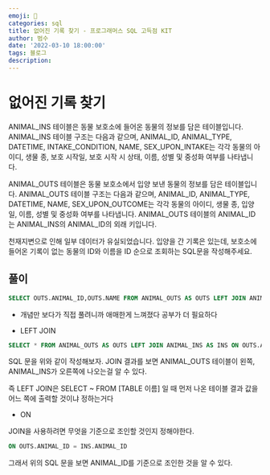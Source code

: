 ```yaml
---
emoji: 🏃
categories: sql
title: 없어진 기록 찾기 - 프로그래머스 SQL 고득점 KIT
author: 범수
date: '2022-03-10 18:00:00'
tags: 블로그
description:
---
```

<!-- 
튜토리얼, 하우 투 가이드, 설명 ,레퍼런스 
https://documentation.divio.com/tutorials/
-->

# 없어진 기록 찾기

ANIMAL_INS 테이블은 동물 보호소에 들어온 동물의 정보를 담은 테이블입니다. ANIMAL_INS 테이블 구조는 다음과 같으며, ANIMAL_ID, ANIMAL_TYPE, DATETIME, INTAKE_CONDITION, NAME, SEX_UPON_INTAKE는 각각 동물의 아이디, 생물 종, 보호 시작일, 보호 시작 시 상태, 이름, 성별 및 중성화 여부를 나타냅니다.

ANIMAL_OUTS 테이블은 동물 보호소에서 입양 보낸 동물의 정보를 담은 테이블입니다. ANIMAL_OUTS 테이블 구조는 다음과 같으며, ANIMAL_ID, ANIMAL_TYPE, DATETIME, NAME, SEX_UPON_OUTCOME는 각각 동물의 아이디, 생물 종, 입양일, 이름, 성별 및 중성화 여부를 나타냅니다. ANIMAL_OUTS 테이블의 ANIMAL_ID는 ANIMAL_INS의 ANIMAL_ID의 외래 키입니다.

천재지변으로 인해 일부 데이터가 유실되었습니다. 입양을 간 기록은 있는데, 보호소에 들어온 기록이 없는 동물의 ID와 이름을 ID 순으로 조회하는 SQL문을 작성해주세요.

## 풀이

```SQL
SELECT OUTS.ANIMAL_ID,OUTS.NAME FROM ANIMAL_OUTS AS OUTS LEFT JOIN ANIMAL_INS AS INS ON OUTS.ANIMAL_ID = INS.ANIMAL_ID WHERE INS.ANIMAL_ID IS NULL ORDER BY OUTS.ANIMAL_ID
```

* 개념만 보다가 직접 풀려니까 애매한게 느껴졌다 공부가 더 필요하다

* LEFT JOIN

```SQL
SELECT * FROM ANIMAL_OUTS AS OUTS LEFT JOIN ANIMAL_INS AS INS ON OUTS.ANIMAL_ID = INS.ANIMAL_ID 
```

SQL 문을 위와 같이 작성해보자. JOIN 결과를 보면 ANIMAL_OUTS 테이블이 왼쪽, ANIMAL_INS가 오른쪽에 나오는걸 알 수 있다.

즉 LEFT JOIN은 SELECT ~ FROM [TABLE 이름] 일 때 먼저 나온 테이블 결과 값을 어느 쪽에 출력할 것이냐 정하는거다

* ON

JOIN을 사용하려면 무엇을 기준으로 조인할 것인지 정해야한다.

```SQL
ON OUTS.ANIMAL_ID = INS.ANIMAL_ID 
```

그래서 위의 SQL 문을 보면 ANIMAL_ID를 기준으로 조인한 것을 알 수 있다.